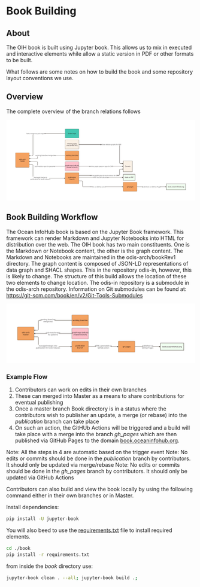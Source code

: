 # Book Building

## About

The OIH book is built using Jupyter book.  This allows us to mix in executed and 
interactive elements while allow a static version in PDF or other formats to be built.

What follows are some notes on how to build the book and some repository layout 
conventions we use.  

## Overview

The complete overview of the branch relations follows

![overview](./images/branches.svg)

## Book Building Workflow

The Ocean InfoHub book is based on the Jupyter Book framework.  This framework can render Markdown 
and Jupyter Notebooks into HTML for distribution over the web.  The OIH book has two main 
constituents. One is the Markdown or Notebook content, the other is the graph content.  The Markdown
and Notebooks are maintained in the odis-arch/bookRev1 directory.  The graph content
is composed of JSON-LD representations of data graph and SHACL shapes.  This in the repository 
odis-in, however, this is likely to change.  The structure of this build allows the location of these 
two elements to change location.  The odis-in repository is a submodule in the odis-arch repository.
Information on Git submodules can be found at: https://git-scm.com/book/en/v2/Git-Tools-Submodules


![book only](./images/bookBuilding.svg)

### Example Flow

1) Contributors can work on edits in their own branches
2) These can merged into Master as a means to share contributions for eventual publishing
3) Once a master branch Book directory is in a status where the contributors wish to publisher an update, 
   a merge (or rebase) into the _publication_ branch can take place
4) On such an action, the GitHUb Actions will be triggered and a build will take place with a merge
   into the branch _gh_pages_ which are then published via GitHub Pages to the domain [book.oceaninfohub.org](book.oceaninfohub.org).

Note:  All the steps in 4 are automatic based on the trigger event
Note:  No edits or commits should be done in the _publication_ branch by contributors.  It should only be updated via merge/rebase
Note:  No edits or commits should be done in the _gh_pages_ branch by contributors.  It should only be updated via GitHub Actions

Contributors can also build and view the book locally by using the following command either in their own
branches or in Master.  

Install dependencies:
```Bash
pip install -U jupyter-book
```

You will also beed to use the [requirements.txt](https://github.com/iodepo/odis-arch/blob/master/book/requirements.txt)
file to install required elements.

```Bash
cd ./book
pip install -r requirements.txt
```

from inside the _book_ directory use:
```bash
jupyter-book clean . --all; jupyter-book build .;
```


